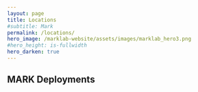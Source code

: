 ```yaml
---
layout: page
title: Locations
#subtitle: Mark
permalink: /locations/
hero_image: /marklab-website/assets/images/marklab_hero3.png
#hero_height: is-fullwidth
hero_darken: true
---
```


## MARK Deployments

<div id="map" style="width: 100%; height: 500px;"></div>

<!-- Leaflet CSS -->
<link rel="stylesheet" href="https://unpkg.com/leaflet/dist/leaflet.css" />

<!-- Leaflet JS -->
<script src="https://unpkg.com/leaflet/dist/leaflet.js"></script>

<script>
  document.addEventListener("DOMContentLoaded", function() {
      var map = L.map('map').setView([51.1657, 10.4515], 4); // Centered on Europe

      L.tileLayer('https://{s}.tile.openstreetmap.org/{z}/{x}/{y}.png', {
          attribution: '&copy; <a href="https://www.openstreetmap.org/copyright">OpenStreetMap</a> contributors'
      }).addTo(map);

      // Add markers with tooltips
      var locations = [
          { lat: 49.781108225830415, lon: 9.97292187555465, name: "Würzburg, Germany", status: "Active" }, 
          { lat: 49.781108225830415, lon: 9.97292187555465, name: "Munich, Germany", status: "Active" }, 
          { lat: 63.43054077399492, lon: 10.395076455285725, name: "Trondheim, Norway", status: "Active" },
          { lat: 45.81512621395278, lon: 15.981975001057377, name: "Zagreb, Croatia", status: "Active" }, 
          { lat: 45.468426594164924, lon: 9.190887769941973, name: "Milan, Italy", status: "Active" },
          { lat: 40.41592488814913, lon: -3.697665266617252, name: "Madrid, Spain", status: "Active" },
          { lat: 47.14106267433893, lon: 8.429255642694061, name: "Lucerne, Switzerland", status: "Active" },
          { lat: -8.478312628480555, lon: -54.89392071546018, name: "Brasil", status: "Planned" }
      ];

      // Status colors
      var statusColors = {
          "Active": "red",
          "Planned": "grey"
      };

      // Add markers with custom tooltips
      locations.forEach(function(location) {
          var marker = L.marker([location.lat, location.lon]).addTo(map);

          // Create custom tooltip content
          var tooltipContent = `
              <div style="background: ${statusColors[location.status]}; color: white; padding: 5px; border-radius: 5px;">
                  <strong>${location.name}</strong><br>
                  Status: ${location.status}
              </div>
          `;

          marker.bindTooltip(tooltipContent, { permanent: false, direction: "top" });
      });
  });
</script>